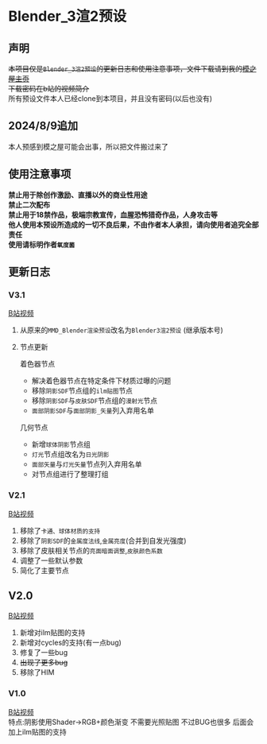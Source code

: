 # Blender_3渲2预设
## 声明
~~本项目仅是```Blender_3渲2预设```的更新日志和使用注意事项，文件下载请到我的[模之屋主页](https://www.aplaybox.com/u/622277086)  
下载密码在b站的视频简介~~  
所有预设文件本人已经clone到本项目，并且没有密码(以后也没有)
## 2024/8/9追加
本人预感到模之屋可能会出事，所以把文件搬过来了  
## 使用注意事项
**禁止用于除创作激励、直播以外的商业性用途  
禁止二次配布  
禁止用于18禁作品，极端宗教宣传，血腥恐怖猎奇作品，人身攻击等  
他人使用本预设所造成的一切不良后果，不由作者本人承担，请向使用者追究全部责任  
使用请标明作者```氧度菌```**
## 更新日志
### V3.1
[B站视频](https://www.bilibili.com/video/BV1PkhheeEzu/)
1. 从原来的```MMD_Blender渲染预设```改名为```Blender3渲2预设``` (继承版本号)
2. 节点更新

    着色器节点
    + 解决着色器节点在特定条件下材质过曝的问题
    + 移除```阴影SDF```节点组的```ilm贴图```节点
    + 移除```阴影SDF```与```皮肤SDF```节点组的```漫射光```节点
    + ```面部阴影SDF```与```面部阴影_矢量```列入弃用名单

    几何节点
    + 新增```球体阴影```节点组
    + ```灯光```节点组改名为```日光阴影```
    + ```面部矢量```与```灯光矢量```节点列入弃用名单
    + 对节点组进行了整理打组  
### V2.1
[B站视频](https://www.bilibili.com/video/BV1Rj421S7eK/)
1. 移除了```卡通、球体材质的支持```
2. 移除了```阴影SDF```的```金属度法线```,```金属亮度```(合并到自发光强度)
3. 移除了皮肤相关节点的```亮面暗面调整```,```皮肤颜色系数```
4. 调整了一些默认参数
5. 简化了主要节点  
## V2.0
[B站视频](https://www.bilibili.com/video/BV154421F7ex/)
1. 新增对ilm贴图的支持
2. 新增对cycles的支持(有一点bug)
3. 修复了一些bug
4. ~~出现了更多bug~~
5. 移除了HIM  
### V1.0
[B站视频](https://www.bilibili.com/video/BV1Ne41127sj/)  
特点:阴影使用Shader->RGB+颜色渐变 不需要光照贴图 不过BUG也很多
后面会加上ilm贴图的支持